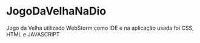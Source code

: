 # JogoDaVelhaNaDio
Jogo da Velha utilizado WebStorm como IDE e na aplicação usada foi CSS, HTML e JAVASCRIPT
